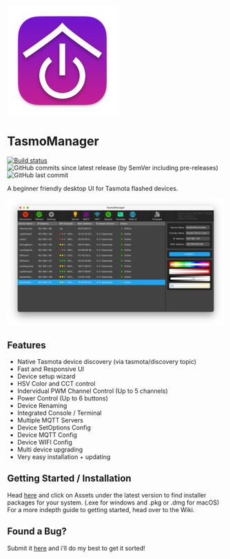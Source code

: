 ![Alt text](resources/appicon.png?raw=true "TasmoManager")

# TasmoManager

[![Build status](https://ci.appveyor.com/api/projects/status/cr51v0y2shticljs?svg=true)](https://ci.appveyor.com/project/tom-23/tasmomanager)
![GitHub commits since latest release (by SemVer including pre-releases)](https://img.shields.io/github/commits-since/tom-23/tasmomanager/latest?include_prereleases)
![GitHub last commit](https://img.shields.io/github/last-commit/tom-23/tasmomanager)

A beginner friendly desktop UI for Tasmota flashed devices.

![TasmoManager Screenshot](resources/screenshots/MainWindow.png?raw=true "TasmoManager Screenshot")

## Features

-   Native Tasmota device discovery (via tasmota/discovery topic)
-   Fast and Responsive UI
-   Device setup wizard
-   HSV Color and CCT control
-   Indervidual PWM Channel Control (Up to 5 channels)
-   Power Control (Up to 6 buttons)
-   Device Renaming
-   Integrated Console / Terminal
-   Multiple MQTT Servers
-   Device SetOptions Config
-   Device MQTT Config
-   Device WIFI Config
-   Multi device upgrading
-   Very easy installation + updating

## Getting Started / Installation

Head [here](https://github.com/tom-23/TasmoManager/releases) and click on Assets under the latest version to find installer packages for your system. (.exe for windows and .pkg or .dmg for macOS)
For a more indepth guide to getting started, head over to the Wiki.

## Found a Bug?

Submit it [here](https://github.com/tom-23/TasmoManager/issues) and i'll do my best to get it sorted!
